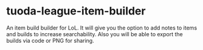 # tuoda-league-item-builder
An item build builder for LoL. It will give you the option to add notes to items and builds to increase searchability. Also you will be able to export the builds via code or PNG for sharing. 
